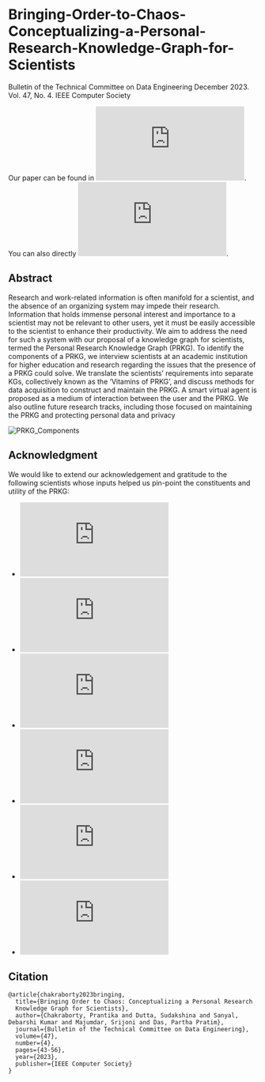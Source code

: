 # Bringing-Order-to-Chaos-Conceptualizing-a-Personal-Research-Knowledge-Graph-for-Scientists
Bulletin of the Technical Committee on Data Engineering December 2023. Vol. 47, No. 4. IEEE Computer Society

Our paper can be found in ![this edition of the IEEE Computer Society's Bulletin of the Technical Committee on Data Engineering](http://sites.computer.org/debull/A23dec/issue1.htm).
You can also directly ![find the paper here](http://sites.computer.org/debull/A23dec/p43.pdf).

## Abstract 
Research and work-related information is often manifold for a scientist, and the absence of an organizing
system may impede their research. Information that holds immense personal interest and importance to a
scientist may not be relevant to other users, yet it must be easily accessible to the scientist to enhance their
productivity. We aim to address the need for such a system with our proposal of a knowledge graph for
scientists, termed the Personal Research Knowledge Graph (PRKG). To identify the components of a PRKG,
we interview scientists at an academic institution for higher education and research regarding the issues that
the presence of a PRKG could solve. We translate the scientists’ requirements into separate KGs, collectively
known as the ‘Vitamins of PRKG’, and discuss methods for data acquisition to construct and maintain the
PRKG. A smart virtual agent is proposed as a medium of interaction between the user and the PRKG. We also
outline future research tracks, including those focused on maintaining the PRKG and protecting personal data
and privacy

![PRKG_Components](https://github.com/prantikaC/Bringing-Order-to-Chaos-Conceptualizing-a-Personal-Research-Knowledge-Graph-for-Scientists/assets/52776878/24546675-ea96-4131-9df5-c0c8cb614203)

## Acknowledgment
We would like to extend our acknowledgement and gratitude to the following scientists whose inputs helped us pin-point the constituents and utility of the PRKG:
- ![Prof. Raja Paul](https://iacs.res.in/athusers/index.php?navid=0&userid=IACS0051)
- ![Prof. Biman Jana](https://iacs.res.in/athusers/index.php?navid=0&userid=IACS0021)
- ![Dr. Ritesh Ranjan Pal](https://iacs.res.in/athusers/index.php?navid=0&userid=IACS0055)
- ![Dr. Sumanta Chakraborty](https://iacs.res.in/athusers/index.php?navid=0&userid=IACS0079)
- ![Dr. Nabanita Deb](https://iacs.res.in/athusers/index.php?navid=0&userid=IACS098)
- ![Prof. Debashree Ghosh](https://iacs.res.in/athusers/index.php?navid=0&userid=IACS0026)

## Citation
```
@article{chakraborty2023bringing,
  title={Bringing Order to Chaos: Conceptualizing a Personal Research
  Knowledge Graph for Scientists},
  author={Chakraborty, Prantika and Dutta, Sudakshina and Sanyal, Debarshi Kumar and Majumdar, Srijoni and Das, Partha Pratim},
  journal={Bulletin of the Technical Committee on Data Engineering},
  volume={47},
  number={4},
  pages={43-56},
  year={2023},
  publisher={IEEE Computer Society}
}
```
